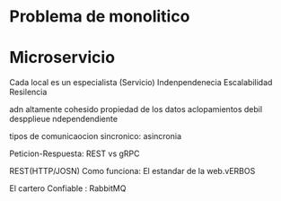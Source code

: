 

# Problema de monolitico


# Microservicio
Cada local es un especialista (Servicio)
Indenpendenecia
Escalabilidad
Resilencia

adn
altamente cohesido
propiedad de los datos
aclopamientos debil
despplieue ndependendiente

tipos de comunicaocion sincronico: asincronia

Peticion-Respuesta: REST vs gRPC

REST(HTTP/JOSN)
Como funciona: El estandar de la web.vERBOS 

El cartero Confiable : RabbitMQ
